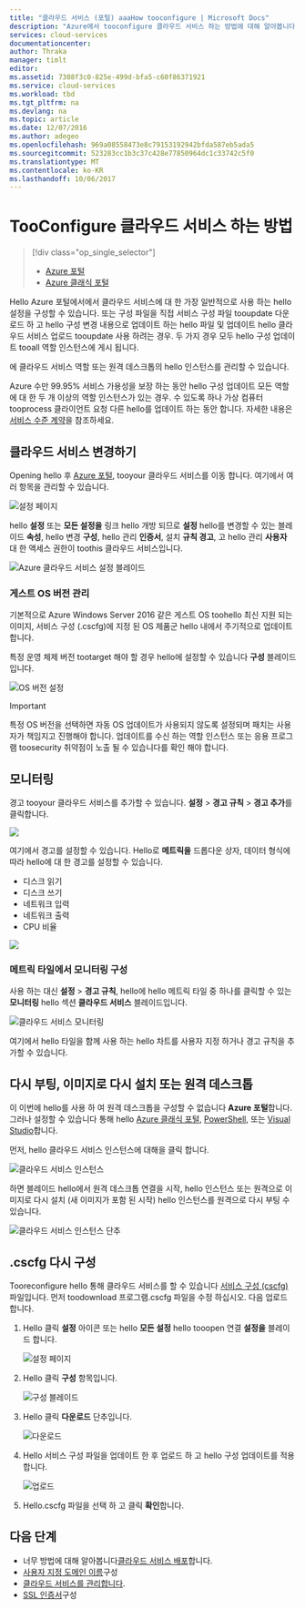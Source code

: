 ```yaml
---
title: "클라우드 서비스 (포털) aaaHow tooconfigure | Microsoft Docs"
description: "Azure에서 tooconfigure 클라우드 서비스 하는 방법에 대해 알아봅니다. Tooupdate hello 클라우드 서비스 구성 알아보고 원격 액세스 toorole 인스턴스를 구성 합니다. 이러한 예제는 hello Azure 포털을 사용합니다."
services: cloud-services
documentationcenter: 
author: Thraka
manager: timlt
editor: 
ms.assetid: 7308f3c0-825e-499d-bfa5-c60f86371921
ms.service: cloud-services
ms.workload: tbd
ms.tgt_pltfrm: na
ms.devlang: na
ms.topic: article
ms.date: 12/07/2016
ms.author: adegeo
ms.openlocfilehash: 969a08558473e8c79153192942bfda587eb5ada5
ms.sourcegitcommit: 523283cc1b3c37c428e77850964dc1c33742c5f0
ms.translationtype: MT
ms.contentlocale: ko-KR
ms.lasthandoff: 10/06/2017
---
```

# <a name="how-tooconfigure-cloud-services"></a>TooConfigure 클라우드 서비스 하는 방법
> [!div class="op_single_selector"]
> * [Azure 포털](cloud-services-how-to-configure-portal.md)
> * [Azure 클래식 포털](cloud-services-how-to-configure.md)
>
>

Hello Azure 포털에서에서 클라우드 서비스에 대 한 가장 일반적으로 사용 하는 hello 설정을 구성할 수 있습니다. 또는 구성 파일을 직접 서비스 구성 파일 tooupdate 다운로드 하 고 hello 구성 변경 내용으로 업데이트 하는 hello 파일 및 업데이트 hello 클라우드 서비스 업로드 tooupdate 사용 하려는 경우. 두 가지 경우 모두 hello 구성 업데이트 tooall 역할 인스턴스에 게시 됩니다.

에 클라우드 서비스 역할 또는 원격 데스크톱의 hello 인스턴스를 관리할 수 있습니다.

Azure 수만 99.95% 서비스 가용성을 보장 하는 동안 hello 구성 업데이트 모든 역할에 대 한 두 개 이상의 역할 인스턴스가 있는 경우. 수 있도록 하나 가상 컴퓨터 tooprocess 클라이언트 요청 다른 hello를 업데이트 하는 동안 합니다. 자세한 내용은 [서비스 수준 계약](https://azure.microsoft.com/support/legal/sla/)을 참조하세요.

## <a name="change-a-cloud-service"></a>클라우드 서비스 변경하기
Opening hello 후 [Azure 포털](https://portal.azure.com/), tooyour 클라우드 서비스를 이동 합니다. 여기에서 여러 항목을 관리할 수 있습니다.

![설정 페이지](./media/cloud-services-how-to-configure-portal/cloud-service.png)

hello **설정** 또는 **모든 설정을** 링크 hello 개방 되므로 **설정** hello를 변경할 수 있는 블레이드 **속성**, hello 변경 **구성**, hello 관리 **인증서**, 설치 **규칙 경고**, 고 hello 관리 **사용자** 대 한 액세스 권한이 toothis 클라우드 서비스입니다.

![Azure 클라우드 서비스 설정 블레이드](./media/cloud-services-how-to-configure-portal/cs-settings-blade.png)

### <a name="manage-guest-os-version"></a>게스트 OS 버전 관리

기본적으로 Azure Windows Server 2016 같은 게스트 OS toohello 최신 지원 되는 이미지, 서비스 구성 (.cscfg)에 지정 된 OS 제품군 hello 내에서 주기적으로 업데이트 합니다.

특정 운영 체제 버전 tootarget 해야 할 경우 hello에 설정할 수 있습니다 **구성** 블레이드입니다.

![OS 버전 설정](./media/cloud-services-how-to-configure-portal/cs-settings-config-guestosversion.png)


>[!IMPORTANT]
> 특정 OS 버전을 선택하면 자동 OS 업데이트가 사용되지 않도록 설정되며 패치는 사용자가 책임지고 진행해야 합니다. 업데이트를 수신 하는 역할 인스턴스 또는 응용 프로그램 toosecurity 취약점이 노출 될 수 있습니다를 확인 해야 합니다.

## <a name="monitoring"></a>모니터링
경고 tooyour 클라우드 서비스를 추가할 수 있습니다. **설정** > **경고 규칙** > **경고 추가**를 클릭합니다.

![](./media/cloud-services-how-to-configure-portal/cs-alerts.png)

여기에서 경고를 설정할 수 있습니다. Hello로 **메트릭을** 드롭다운 상자, 데이터 형식에 따라 hello에 대 한 경고를 설정할 수 있습니다.

* 디스크 읽기
* 디스크 쓰기
* 네트워크 입력
* 네트워크 출력
* CPU 비율

![](./media/cloud-services-how-to-configure-portal/cs-alert-item.png)

### <a name="configure-monitoring-from-a-metric-tile"></a>메트릭 타일에서 모니터링 구성
사용 하는 대신 **설정** > **경고 규칙**, hello에 hello 메트릭 타일 중 하나를 클릭할 수 있는 **모니터링** hello 섹션 **클라우드 서비스** 블레이드입니다.

![클라우드 서비스 모니터링](./media/cloud-services-how-to-configure-portal/cs-monitoring.png)

여기에서 hello 타일을 함께 사용 하는 hello 차트를 사용자 지정 하거나 경고 규칙을 추가할 수 있습니다.

## <a name="reboot-reimage-or-remote-desktop"></a>다시 부팅, 이미지로 다시 설치 또는 원격 데스크톱
이 이번에 hello를 사용 하 여 원격 데스크톱을 구성할 수 없습니다 **Azure 포털**합니다. 그러나 설정할 수 있습니다 통해 hello [Azure 클래식 포털](cloud-services-role-enable-remote-desktop.md), [PowerShell](cloud-services-role-enable-remote-desktop-powershell.md), 또는 [Visual Studio](../vs-azure-tools-remote-desktop-roles.md)합니다.

먼저, hello 클라우드 서비스 인스턴스에 대해을 클릭 합니다.

![클라우드 서비스 인스턴스](./media/cloud-services-how-to-configure-portal/cs-instance.png)

하면 블레이드 hello에서 원격 데스크톱 연결을 시작, hello 인스턴스 또는 원격으로 이미지로 다시 설치 (새 이미지가 포함 된 시작) hello 인스턴스를 원격으로 다시 부팅 수 있습니다.

![클라우드 서비스 인스턴스 단추](./media/cloud-services-how-to-configure-portal/cs-instance-buttons.png)

## <a name="reconfigure-your-cscfg"></a>.cscfg 다시 구성
Tooreconfigure hello 통해 클라우드 서비스를 할 수 있습니다 [서비스 구성 (cscfg)](cloud-services-model-and-package.md#cscfg) 파일입니다. 먼저 toodownload 프로그램.cscfg 파일을 수정 하십시오. 다음 업로드 합니다.

1. Hello 클릭 **설정** 아이콘 또는 hello **모든 설정** hello tooopen 연결 **설정을** 블레이드 합니다.

    ![설정 페이지](./media/cloud-services-how-to-configure-portal/cloud-service.png)
2. Hello 클릭 **구성** 항목입니다.

    ![구성 블레이드](./media/cloud-services-how-to-configure-portal/cs-settings-config.png)
3. Hello 클릭 **다운로드** 단추입니다.

    ![다운로드](./media/cloud-services-how-to-configure-portal/cs-settings-config-panel-download.png)
4. Hello 서비스 구성 파일을 업데이트 한 후 업로드 하 고 hello 구성 업데이트를 적용 합니다.

    ![업로드](./media/cloud-services-how-to-configure-portal/cs-settings-config-panel-upload.png)
5. Hello.cscfg 파일을 선택 하 고 클릭 **확인**합니다.

## <a name="next-steps"></a>다음 단계
* 너무 방법에 대해 알아봅니다[클라우드 서비스 배포](cloud-services-how-to-create-deploy-portal.md)합니다.
* [사용자 지정 도메인 이름](cloud-services-custom-domain-name-portal.md)구성
* [클라우드 서비스를 관리합니다](cloud-services-how-to-manage-portal.md).
* [SSL 인증서](cloud-services-configure-ssl-certificate-portal.md)구성
